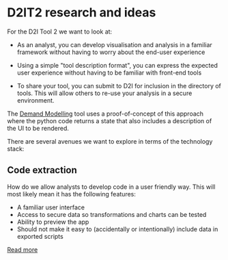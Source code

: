 # D2IT2 research and ideas

For the D2I Tool 2 we want to look at:

* As an analyst, you can develop visualisation and analysis in a familiar
  framework without having to worry about the end-user experience

* Using a simple "tool description format",  you can express the expected user
  experience without having to be familiar with front-end tools

* To share your tool, you can submit to D2I for inclusion in the directory of
  tools. This will allow others to re-use your analysis in a secure environment.

The [Demand Modelling][dm] tool uses a proof-of-concept of this approach where
the python code returns a state that also includes a description of the UI
to be rendered.

There are several avenues we want to explore in terms of the technology stack:

## Code extraction

How do we allow analysts to develop code in a user friendly way. This will
most likely mean it has the following features:

* A familiar user interface
* Access to secure data so transformations and charts can be tested
* Ability to preview the app
* Should not make it easy to (accidentally or intentionally) include
  data in exported scripts

[Read more](./docs/code-export)

## 


[dm]: https://github.com/data-to-insight/cs-demand-model

